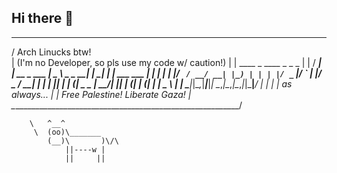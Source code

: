 ## Hi there 👋
  __________________________________________________________
 /                   Arch Linucks btw!                       \
|      (I'm no Developer, so pls use my code w/ caution!)    |
|   ____ _               ____            _     _ _           |
|  / ___| | __ _ ___ ___|  _ \ _   _  __| | __| | | ___ ___  |
| | |  _| |/ _` / __/ __| |_) | | | |/ _` |/ _` | |/ _ / __| |
| | |_| | | (_| \__ \__ |  __/| |_| | (_| | (_| | |  __\__ \ |
|  \____|_|\__,_|___|___|_|    \__,_|\__,_|\__,_|_|\___|___/ |
|                                                            |
|                         as always...                       | 
|              Free Palestine! Liberate Gaza!                |
 \__________________________________________________________/
  
        \   ^__^
         \  (oo)\_______
            (__)\       )\/\
                ||----w |
                ||     ||  

<!--
**GlassPuddle/GlassPuddle** is a ✨ _special_ ✨ repository because its `README.md` (this file) appears on your GitHub profile.

Here are some ideas to get you started:

- 🔭 I’m currently working on ...
- 🌱 I’m currently learning ...
- 👯 I’m looking to collaborate on ...
- 🤔 I’m looking for help with ...
- 💬 Ask me about ...
- 📫 How to reach me: ...
- 😄 Pronouns: ...
- ⚡ Fun fact: ...
-->
